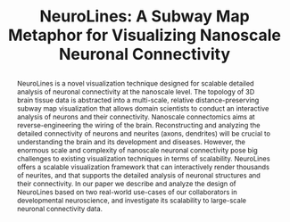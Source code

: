 ---
# this file is written in YAML http://docs.ansible.com/ansible/latest/YAMLSyntax.html
# all lines with a leading sharp are comments and will not be compiled
# longer blocks of text should start with a a leading > to escape all special characters

# URL handle for generated webpage
slug:      neurolines

#specifies layout to be used for page generation (do not modify)
layout:     publication

#publication title
title:      >
   NeuroLines: A Subway Map Metaphor for Visualizing Nanoscale Neuronal Connectivity

#include in selected publications on front page (optional, delete line if not applicable)
display: selected

#list all publication authors in correct order
authors:
 - Ali K. Al-Awami
 - Johanna Beyer
 - Hendrik Strobelt
 - Narayanan Kasthuri
 - Jeff W. Lichtman
 - Hanspeter Pfister
 - Markus Hadwiger 
 
#insert publication venue (displayed on publication page)
venue:      >
   IEEE Transactions on Visualization and Computer Graphics, Vol.20, No.12 (Proceedings IEEE Information Visualization 2014), pp. 2369-2378
   
#insert short venue (displayed in box in publication list)
shortvenue: >
   IEEE Information Visualization 2014 (Honorable Mention Best Paper)

#specify publication year
year:       2014

#insert abstract of publication
abstract:   >
   NeuroLines is a novel visualization technique designed for scalable detailed analysis of neuronal connectivity at the nanoscale level. The topology of 3D brain tissue data is abstracted into a multi-scale, relative distance-preserving subway map visualization that allows domain scientists to conduct an interactive analysis of neurons and their connectivity. Nanoscale connectomics aims at reverse-engineering the wiring of the brain. Reconstructing and analyzing the detailed connectivity of neurons and neurites (axons, dendrites) will be crucial to understanding the brain and its development and diseases. However, the enormous scale and complexity of nanoscale neuronal connectivity pose big challenges to existing visualization techniques in terms of scalability. NeuroLines offers a scalable visualization framework that can interactively render thousands of neurites, and that supports the detailed analysis of neuronal structures and their connectivity. In our paper we describe and analyze the design of NeuroLines based on two real-world use-cases of our collaborators in developmental neuroscience, and investigate its scalability to large-scale neuronal connectivity data.

#link to hi-res teaser image of publication (please make sure the image is wide, e.g. aspect ratio between 4:2 and 4:1) 
teaser:     './publications/2014_awami_neurolines.jpg'

#link to smaller thumbnail image of publication (please make sure the aspect ratio is 3:2, suggested size is 150x100px)
thumbnail:  './publications/2014_awami_thumbnail.jpg'

#link to publication video (optional): you can either upload the video to our website (insert local link) or host it on youtube or vimeo (in this case insert the youtube/vimeo link)
video:      './publications/2014_awami_neurolines.mp4'

#link to publication pdf (optional)
pdf:        './publications/2014_awami_neurolines.pdf'

#insert citation. please format citation by inserting <br> at line breaks, &nbsp;&nbsp; will insert a tab character to prettify the citation
citation:   >
  @article{Awami2014Neurolines,<br>
   &nbsp;&nbsp;title = {NeuroLines: A Subway Map Metaphor for Visualizing Nanoscale Neuronal Connectivity},<br>
   &nbsp;&nbsp;author = {Al-Awami, Ali K. and Beyer, Johanna and Strobelt, Hendrik and Kasthuri, Narayanan and Lichtman, Jeff W. and Pfister, Hanspeter and Hadwiger, Markus},<br>
   &nbsp;&nbsp;journal = {IEEE Transactions on Visualization and Computer Graphics (Proceedings IEEE Information Visualization 2014)},<br>
   &nbsp;&nbsp;year = {2014},<br>
   &nbsp;&nbsp;volume = {20},<br>
   &nbsp;&nbsp;number = {12},<br>
   &nbsp;&nbsp;pages = {2369--2378},<br>
  }
  
#insert links to additional material for the publication (optional)
#links need a title, a URL and a type (this defines the link icon) which can be one of the following values: code, archive, files, slides or text (this is the default icon)
#links: 
# - title: ExampleCode
#   type:  code
#   url:   './publications/supplementary1.zip' 
# - title: ExampleSlides
#   type:  slides
#   url:   './publications/presentation.pptx' 

#don't forget the leading and trailing --- in a YAML file
---